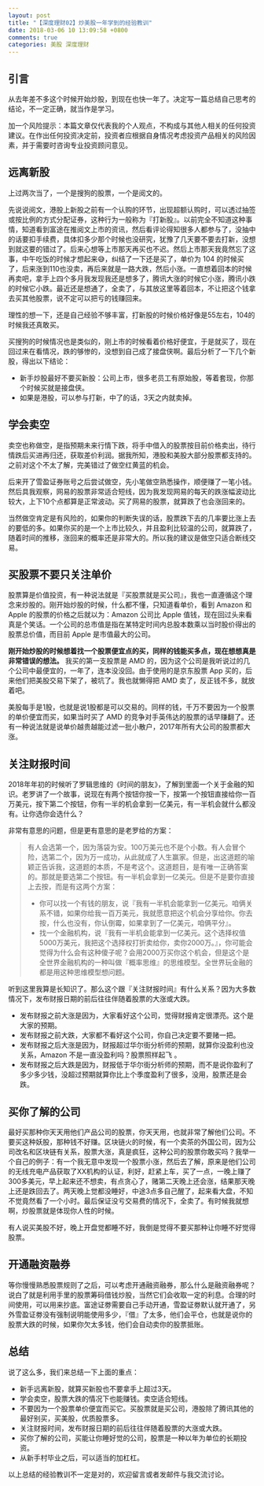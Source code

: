 ```yaml
---
layout: post
title: "【深度理财02】炒美股一年学到的经验教训"
date: 2018-03-06 10 13:09:58 +0800
comments: true
categories: 美股 深度理财
---
```


## 引言

从去年差不多这个时候开始炒股，到现在也快一年了。决定写一篇总结自己思考的结论，不一定正确，就当作是学习。

加一个风险提示：本篇文章仅代表我的个人观点，不构成与其他人相关的任何投资建议。在作出任何投资决定前，投资者应根据自身情况考虑投资产品相关的风险因素，并于需要时咨询专业投资顾问意见。

## 远离新股

上过两次当了，一个是搜狗的股票，一个是阅文的。

先说说阅文，港股上新股之前有一个认购的环节，出现超额认购时，可以透过抽签或按比例的方式分配证券，这种行为一般称为『打新股』。以前完全不知道这种事情，知道看到富途在推阅文上市的资讯，然后看评论得知很多人都参与了，没抽中的话要扣手续费，具体扣多少那个时候也没研究，犹豫了几天要不要去打新，没想到就这要的错过了。后来心想等上市那天再买也不迟。然后上市那天我竟然忘了这事，中午吃饭的时候才想起来😅，纠结了一下还是买了，单价为 104 的时候买了，后来涨到110也没卖，再后来就是一路大跌，然后小涨。一直想着回本的时候再卖吧，拿手上四个多月我发现我还是想多了，腾讯大涨的时候它小涨，腾讯小跌的时候它小跌。最近还是想通了，全卖了，与其放这里等着回本，不让把这个钱拿去买其他股票，说不定可以把亏的钱赚回来。

<!--more-->

理性的想一下，还是自己经验不够丰富，打新股的时候价格好像是55左右，104的时候我还真敢买。

买搜狗的时候情况也是类似的，刚上市的时候看着价格好便宜，于是就买了，现在回过来在看情况，跌的够惨的，没想到自己成了接盘侠啊。最后分析了一下几个新股，得出以下结论：

- 新手炒股最好不要买新股：公司上市，很多老员工有原始股，等着套现，你那个时候买就是接盘侠。
- 如果是港股，可以参与打新，中了的话，3天之内就卖掉。

## 学会卖空

卖空也称做空，是指预期未来行情下跌，将手中借入的股票按目前价格卖出，待行情跌后买进再归还，获取差价利润。据我所知，港股和美股大部分股票都支持的。之前对这个不太了解，完美错过了做空红黄蓝的机会。

后来开了雪盈证券账号之后尝试做空，先小笔做空熟悉操作，顺便赚了一笔小钱。然后具我观察，网易的股票非常适合短线，因为我发现网易的每天的跌涨幅波动比较大，上下10个点都算是正常波动。买了网易的股票，就算跌了也会涨回来的。

当然做空肯定是有风险的，如果你的判断失误的话，股票跌下去的几率要比涨上去的要低的多。如果你买的是一个上市比较久，并且盈利比较温的公司，就算跌了，随着时间的推移，涨回来的概率还是非常大的。所以我的建议是做空只适合断线交易。

## 买股票不要只关注单价

股票算是价值投资，有一种说法就是『买股票就是买公司』，我也一直遵循这个理念来炒股的。刚开始炒股的时候，什么都不懂，只知道看单价，看到 Amazon 和 Apple 的股票的价格之后就以为：Amazon 公司比 Apple 值钱，现在回过头来看真是个笑话。一个公司的总市值是指在某特定时间内总股本数乘以当时股价得出的股票总价值，而目前 Apple 是市值最大的公司。

**刚开始炒股的时候想着找一个股票便宜点的买，同样的钱能买多点，现在想想真是非常错误的想法。** 我买的第一支股票是 AMD 的，因为这个公司是我听说过的几个公司中最便宜的，一年了，连本没没回。由于使用的是京东股票 App 买的，后来他们把美股交易下架了，被坑了。我也就懒得把 AMD 卖了，反正钱不多，就放着吧。

美股每手是1股，也就是说1股都是可以交易的。同样的钱，千万不要因为一个股票的单价便宜而买，如果当时买了 AMD 的竞争对手英伟达的股票的话早赚翻了。还有一种说法就是说单价越贵越能过滤一批小散户，2017年所有大公司的股票都大涨。

## 关注财报时间

2018年年初的时候听了罗辑思维的《时间的朋友》，了解到里面一个关于金融的知识。老罗讲了一个故事，说现在有两个按钮你按一下，按第一个按钮直接给你一百万美元，按下第二个按钮，你有一半的机会拿到一亿美元，有一半机会就什么都没有。让你选你会选什么？

非常有意思的问题，但是更有意思的是老罗给的方案：

> 有人会选第一个，因为落袋为安。100万美元也不是个小数。有人会冒个险，选第二个，因为万一成功，从此就成了人生赢家。但是，出这道题的喻颖正告诉我，这道题的本质，不是考这个。这道题目，是有唯一正确答案的。那就是要选第二个按钮。有一半机会拿到一亿美元。但是不是要你直接上去按，而是有这两个方案：
> - 你可以找一个有钱的朋友，说『我有一半机会能拿到一亿美元。咱俩关系不错，如果你给我一百万美元，我就愿意把这个机会分享给你。你去按，什么也没有，你认倒霉，如果拿到了一亿美元，咱俩平分』。
> - 找一个金融机构，说『我有一半机会能拿到一亿美元。这个选择权值5000万美元，我把这个选择权打折卖给你，卖你2000万。』，你可能会觉得为什么会有这种傻子呢？会用2000万买你这个机会，但是这个是全世界金融机构的一种叫做『概率思维』的思维模型。全世界玩金融的都是用这种思维模型想问题。

听到这里我算是长知识了。那么这个跟『关注财报时间』有什么关系？因为大多数情况下，发布财报日期的前后往往伴随着股票的大涨或大跌。

- 发布财报之前大涨是因为，大家看好这个公司，觉得财报肯定很漂亮。这个是大家的预期。
- 发布财报之前大跌，大家都不看好这个公司，你自己决定要不要赌一把。
- 发布财报之后大涨是因为，财报超过华尔街分析师的预期，就算你没盈利也没关系，Amazon 不是一直没盈利吗？股票照样起飞 。
- 发布财报之后大跌是因为，财报低于华尔街分析师的预期，而不是说你盈利了多少多少钱，没超过预期就算你比上个季度盈利了很多，没用，股票还是会跌。

## 买你了解的公司

最好买那种你天天用他们产品公司的股票，你天天用，也就非常了解他们公司。不要买这种妖股，那种钱不好赚。区块链火的时候，有一个卖茶的外国公司，因为公司改名和区块链有关系，股票大涨，真是疯狂，这种公司的股票你敢买吗？我举一个自己的例子：有一个我无意中发现一个股票小涨，然后去了解，原来是他们公司的无线充电产品获取了XX机构的认证，利好，赶紧上车，买了一点，一晚上赚了300多美元，早上起来还不想卖，有点贪心了，赌第二天晚上还会涨，结果那天晚上还是跌回去了。两天晚上觉都没睡好，中途3点多自己醒了，起来看大盘，不知不觉竟然看了一个小时。最后保证没亏交易费的情况下，全卖了。有时候我就想啊，炒股票就是体现你人性的时候。

有人说买美股不好，晚上开盘觉都睡不好，我倒是觉得不要买那种让你睡不好觉得股票。

## 开通融资融券

等你慢慢熟悉股票规则了之后，可以考虑开通融资融券，那么什么是融资融券呢？说白了就是利用手里的股票筹码借钱炒股，当然它们会收取一定的利息。合理的时间使用，可以用来抄底。富途证劵需要自己手动开通，雪盈证劵默认就开通了，另外雪盈证劵没有强制说明能使用多少，『借』了太多，他们会平仓，也就是说你的股票大跌的时候，如果你欠太多钱，他们会自动卖你的股票抵账。

## 总结

说了这么多，我们来总结一下上面的重点：

- 新手远离新股，就算买新股也不要拿手上超过3天。
- 学会卖空，股票大跌的情况下也能赚钱。卖空适合短线。
- 不要因为一个股票单价便宜而买它。买股票就是买公司，港股除了腾讯其他的最好别买，买美股，优质股票多。
- 关注财报时间，发布财报日期的前后往往伴随着股票的大涨或大跌。
- 买你了解的公司，买能让你睡好觉的公司，股票是一种以年为单位的长期投资。
- 从新手村毕业之后，可以适当的加杠杠。

以上总结的经验教训不一定是对的，欢迎留言或者发邮件与我交流讨论。